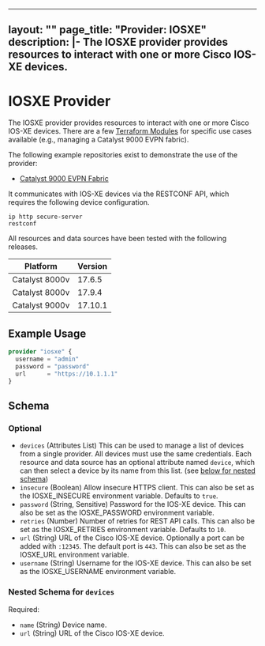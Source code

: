 
---
layout: ""
page_title: "Provider: IOSXE"
description: |-
  The IOSXE provider provides resources to interact with one or more Cisco IOS-XE devices.
---

# IOSXE Provider

The IOSXE provider provides resources to interact with one or more Cisco IOS-XE devices. There are a few [Terraform Modules](https://registry.terraform.io/browse/modules?provider=iosxe) for specific use cases available (e.g., managing a Catalyst 9000 EVPN fabric).

The following example repositories exist to demonstrate the use of the provider:

- [Catalyst 9000 EVPN Fabric](https://github.com/netascode/terraform-iosxe-evpn-example)

It communicates with IOS-XE devices via the RESTCONF API, which requires the following device configuration.

```
ip http secure-server
restconf
```

All resources and data sources have been tested with the following releases.

| Platform       | Version |
| -------------- | ------- |
| Catalyst 8000v | 17.6.5  |
| Catalyst 8000v | 17.9.4  |
| Catalyst 9000v | 17.10.1 |

## Example Usage

```terraform
provider "iosxe" {
  username = "admin"
  password = "password"
  url      = "https://10.1.1.1"
}
```

<!-- schema generated by tfplugindocs -->
## Schema

### Optional

- `devices` (Attributes List) This can be used to manage a list of devices from a single provider. All devices must use the same credentials. Each resource and data source has an optional attribute named `device`, which can then select a device by its name from this list. (see [below for nested schema](#nestedatt--devices))
- `insecure` (Boolean) Allow insecure HTTPS client. This can also be set as the IOSXE_INSECURE environment variable. Defaults to `true`.
- `password` (String, Sensitive) Password for the IOS-XE device. This can also be set as the IOSXE_PASSWORD environment variable.
- `retries` (Number) Number of retries for REST API calls. This can also be set as the IOSXE_RETRIES environment variable. Defaults to `10`.
- `url` (String) URL of the Cisco IOS-XE device. Optionally a port can be added with `:12345`. The default port is `443`. This can also be set as the IOSXE_URL environment variable.
- `username` (String) Username for the IOS-XE device. This can also be set as the IOSXE_USERNAME environment variable.

<a id="nestedatt--devices"></a>
### Nested Schema for `devices`

Required:

- `name` (String) Device name.
- `url` (String) URL of the Cisco IOS-XE device.